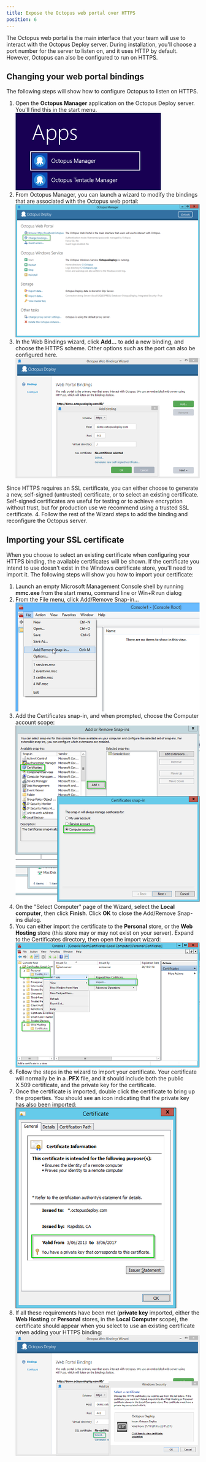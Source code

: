 ```yaml
---
title: Expose the Octopus web portal over HTTPS
position: 6
---
```



The Octopus web portal is the main interface that your team will use to interact with the Octopus Deploy server. During installation, you'll choose a port number for the server to listen on, and it uses HTTP by default. However, Octopus can also be configured to run on HTTPS.

## Changing your web portal bindings


The following steps will show how to configure Octopus to listen on HTTPS.

1. Open the **Octopus Manager** application on the Octopus Deploy server. You'll find this in the start menu. 
![](/docs/images/3048148/3278103.png)
2. From Octopus Manager, you can launch a wizard to modify the bindings that are associated with the Octopus web portal:
![](/docs/images/3048148/3278102.png "width=500")
3. In the Web Bindings wizard, click **Add...** to add a new binding, and choose the HTTPS scheme. Other options such as the port can also be configured here. 
![](/docs/images/3048148/3278452.png "width=500")

Since HTTPS requires an SSL certificate, you can either choose to generate a new, self-signed (untrusted) certificate, or to select an existing certificate. Self-signed certificates are useful for testing or to achieve encryption without trust, but for production use we recommend using a trusted SSL certificate.
4. Follow the rest of the Wizard steps to add the binding and reconfigure the Octopus server.


## Importing your SSL certificate


When you choose to select an existing certificate when configuring your HTTPS binding, the available certificates will be shown. If the certificate you intend to use doesn't exist in the Windows certificate store, you'll need to import it. The following steps will show you how to import your certificate:

1. Launch an empty Microsoft Management Console shell by running **mmc.exe** from the start menu, command line or Win+R run dialog
2. From the File menu, click Add/Remove Snap-in...
![](/docs/images/3048148/3278110.png "width=500")
3. Add the Certificates snap-in, and when prompted, choose the Computer account scope:
![](/docs/images/3048148/3278101.png "width=500")
4. On the "Select Computer" page of the Wizard, select the **Local computer**, then click **Finish**. Click **OK** to close the Add/Remove Snap-ins dialog.
5. You can either import the certificate to the **Personal** store, or the **Web Hosting** store (this store may or may not exist on your server). Expand to the Certificates directory, then open the import wizard:
![](/docs/images/3048148/3278100.png "width=500")
6. Follow the steps in the wizard to import your certificate. Your certificate will normally be in a .**PFX** file, and it should include both the public X.509 certificate, and the private key for the certificate.
7. Once the certificate is imported, double click the certificate to bring up the properties. You should see an icon indicating that the private key has also been imported:
![](/docs/images/3048148/3278099.png)
8. If all these requirements have been met (**private key** imported, either the **Web Hosting** or **Personal** stores, in the **Local Computer** scope), the certificate should appear when you select to use an existing certificate when adding your HTTPS binding:
![](/docs/images/3048148/3278454.png "width=500")
